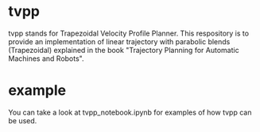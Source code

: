 # tvpp

tvpp stands for Trapezoidal Velocity Profile Planner.
This respository is to provide an implementation of linear trajectory with parabolic blends (Trapezoidal) explained in the book "Trajectory Planning for Automatic Machines and Robots".

# example

You can take a look at tvpp_notebook.ipynb for examples of how tvpp can be used.
